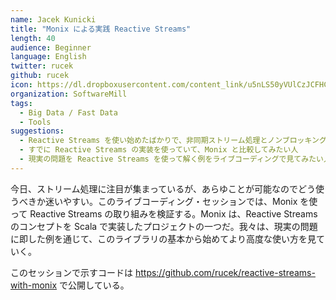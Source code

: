 ```yaml
---
name: Jacek Kunicki
title: "Monix による実践 Reactive Streams"
length: 40
audience: Beginner
language: English
twitter: rucek
github: rucek
icon: https://dl.dropboxusercontent.com/content_link/u5nLS50yVUlCzJCFHCaU18m7vcwBLAQAS4a7IHymGaOQjT5H55z3e8uUSKdRn2Ad/file
organization: SoftwareMill
tags:
  - Big Data / Fast Data
  - Tools
suggestions:
  - Reactive Streams を使い始めたばかりで、非同期ストリーム処理とノンブロッキング・バックプレッシャーのコンセプトを理解したい人
  - すでに Reactive Streams の実装を使っていて、Monix と比較してみたい人
  - 現実の問題を Reactive Streams を使って解く例をライブコーディングで見てみたい人
---
```

今日、ストリーム処理に注目が集まっているが、あらゆことが可能なのでどう使うべきか迷いやすい。このライブコーディング・セッションでは、Monix を使って Reactive Streams の取り組みを検証する。Monix は、Reactive Streams のコンセプトを Scala で実装したプロジェクトの一つだ。我々は、現実の問題に即した例を通じて、このライブラリの基本から始めてより高度な使い方を見ていく。

このセッションで示すコードは https://github.com/rucek/reactive-streams-with-monix で公開している。
